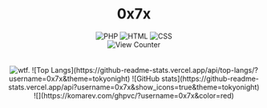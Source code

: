 <h1 align="center">0x7x</h1>
<div align="center">
	<img src="https://img.shields.io/badge/PHP-2C2D72?style=for-the-badge&logo=PHP&logoColor=white" alt="PHP"/><span></span>
	<img src="https://img.shields.io/badge/HTML-239120?style=for-the-badge&logo=html5&logoColor=white" alt="HTML"/><span></span>
	<img src="https://img.shields.io/badge/CSS-239120?&style=for-the-badge&logo=css3&logoColor=white" alt="CSS"/><span></span>
	<br>
	<img src="https://komarev.com/ghpvc/?username=0x7x&style=flat-square" alt="View Counter"/>
	<br>
	<br>
	<br>
	<img src="https://github-readme-stats.vercel.app/api?username=0x7x&count_private=true&show_icons=true&theme=tokyonight" alt="wtf."/>
  ![Top Langs](https://github-readme-stats.vercel.app/api/top-langs/?username=0x7x&theme=tokyonight) ![GitHub stats](https://github-readme-stats.vercel.app/api?username=0x7x&show_icons=true&theme=tokyonight)
  ![](https://komarev.com/ghpvc/?username=0x7x&color=red)

</div>
